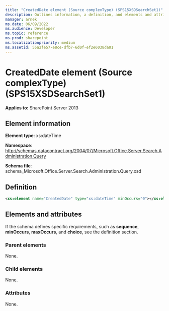```yaml
---
title: "CreatedDate element (Source complexType) (SPS15XSDSearchSet1)"
description: Outlines information, a definition, and elements and attributes for the CreatedDate element in Sharepoint.
manager: arnek
ms.date: 06/09/2022
ms.audience: Developer
ms.topic: reference
ms.prod: sharepoint
ms.localizationpriority: medium
ms.assetid: 55a2fe57-e8ce-dfb7-6d0f-ef2e6038da01
---
```


# CreatedDate element (Source complexType) (SPS15XSDSearchSet1)

**Applies to:** SharePoint Server 2013
  
## Element information
**Element type**: xs:dateTime 

**Namespace**: http://schemas.datacontract.org/2004/07/Microsoft.Office.Server.Search.Administration.Query 

**Schema file**: schema_Microsoft.Office.Server.Search.Administration.Query.xsd 
   
## Definition

```XML
<xs:element name="CreatedDate" type="xs:dateTime" minOccurs="0"></xs:element>

```

## Elements and attributes

If the schema defines specific requirements, such as **sequence**, **minOccurs**, **maxOccurs**, and **choice**, see the definition section. 
  
### Parent elements

None.
  
### Child elements

None.
  
### Attributes

None.
  

